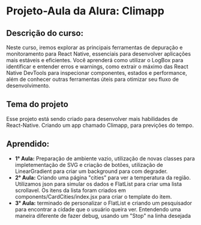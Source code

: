 # Projeto-Aula da Alura: Climapp
## Descrição do curso:
Neste curso, iremos explorar as principais ferramentas de depuração e monitoramento para React Native, essenciais para desenvolver aplicações mais estáveis e eficientes. Você aprenderá como utilizar o LogBox para identificar e entender erros e warnings, como extrair o máximo das React Native DevTools para inspecionar componentes, estados e performance, além de conhecer outras ferramentas úteis para otimizar seu fluxo de desenvolvimento.
## Tema do projeto
Esse projeto está sendo criado para desenvolver mais habilidades de React-Native. Criando um app chamado Climapp, para previções do tempo.
## Aprendido:

* **1° Aula:** Preparação de ambiente vazio, utilização de novas classes para impletementação de SVG e criação de botões, utilização de LinearGradient para criar um background para com degrader.
* **2° Aula:** Criando uma página "cities" para ver a temperatura da região. Utilizamos json para simular os dados e FlatList para criar uma lista scrollavel. Os itens da lista foram criados em components/CardCities/index.jsx para criar o template do item.
* **3° Aula:**  terminado de personalizar o FlatList e criando um pesquisador para encontrar a cidade que o usuário queira ver. Entendendo uma maneira diferente de fazer debug, usando um "Stop" na linha desejada
